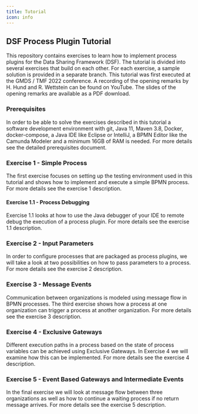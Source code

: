 ```yaml
---
title: Tutorial
icon: info
---
```

 
## DSF Process Plugin Tutorial

This repository contains exercises to learn how to implement process plugins for the Data Sharing Framework (DSF). The tutorial is divided into several exercises that build on each other. For each exercise, a sample solution is provided in a separate branch.
This tutorial was first executed at the GMDS / TMF 2022 conference. A recording of the opening remarks by H. Hund and R. Wettstein can be found on YouTube. The slides of the opening remarks are available as a PDF download.

### Prerequisites
In order to be able to solve the exercises described in this tutorial a software development environment with git, Java 11, Maven 3.8, Docker, docker-compose, a Java IDE like Eclipse or IntelliJ, a BPMN Editor like the Camunda Modeler and a minimum 16GB of RAM is needed. For more details see the detailed prerequisites document.

### Exercise 1 - Simple Process
The first exercise focuses on setting up the testing environment used in this tutorial and shows how to implement and execute a simple BPMN process. For more details see the exercise 1 description.

#### Exercise 1.1 - Process Debugging
Exercise 1.1 looks at how to use the Java debugger of your IDE to remote debug the execution of a process plugin. For more details see the exercise 1.1 description.

### Exercise 2 - Input Parameters
In order to configure processes that are packaged as process plugins, we will take a look at two possibilities on how to pass parameters to a process. For more details see the exercise 2 description.

### Exercise 3 - Message Events
Communication between organizations is modeled using message flow in BPMN processes. The third exercise shows how a process at one organization can trigger a process at another organization. For more details see the exercise 3 description.

### Exercise 4 - Exclusive Gateways
Different execution paths in a process based on the state of process variables can be achieved using Exclusive Gateways. In Exercise 4 we will examine how this can be implemented. For more details see the exercise 4 description.

### Exercise 5 - Event Based Gateways and Intermediate Events

In the final exercise we will look at message flow between three organizations as well as how to continue a waiting process if no return message arrives. For more details see the exercise 5 description.